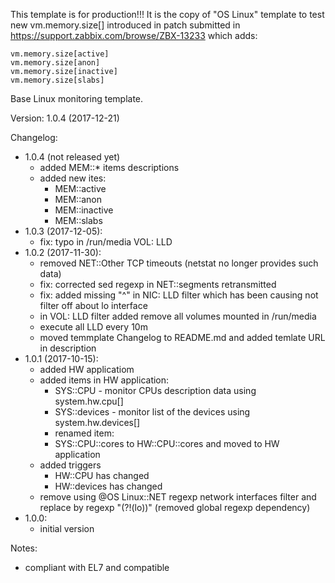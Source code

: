 This template is for production!!!
It is the copy of "OS Linux" template to test new vm.memory.size[] introduced in patch submitted in
https://support.zabbix.com/browse/ZBX-13233 which adds:
```
vm.memory.size[active]
vm.memory.size[anon]
vm.memory.size[inactive]
vm.memory.size[slabs]
```

Base Linux monitoring template.

Version: 1.0.4 (2017-12-21)

Changelog:
- 1.0.4 (not released yet)
  - added MEM::* items descriptions
  - added new ites:
    - MEM::active
    - MEM::anon
    - MEM::inactive
    - MEM::slabs
- 1.0.3 (2017-12-05):
  - fix: typo in /run/media VOL: LLD
- 1.0.2 (2017-11-30):
  - removed NET::Other TCP timeouts (netstat no longer provides such data)
  - fix: corrected sed regexp in NET::segments retransmitted
  - fix: added missing "^" in NIC: LLD filter which has been causing not filter off about lo interface
  - in VOL: LLD filter added remove all volumes mounted in /run/media
  - execute all LLD every 10m
  - moved temmplate Changelog to README.md and added temlate URL in description
- 1.0.1 (2017-10-15):
  - added HW applicatiom
  - added items in HW application:
    - SYS::CPU - monitor CPUs description data using system.hw.cpu[]
    - SYS::devices - monitor list of the devices using system.hw.devices[]
    - renamed item:
    - SYS::CPU::cores to HW::CPU::cores and moved to HW application
  - added triggers 
    - HW::CPU has changed
    - HW::devices has changed
  - remove using @OS Linux::NET regexp network interfaces filter and replace by regexp "(?!(lo))" (removed global regexp dependency)
- 1.0.0:
  - initial version

Notes:
- compliant with EL7 and compatible
